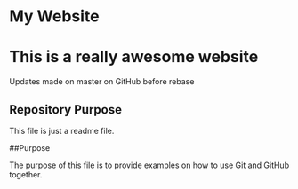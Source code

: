 # My Website

# This is a really awesome website

Updates made on master on GitHub before rebase

## Repository Purpose

This file is just a readme file.

##Purpose

The purpose of this file is to provide examples on how to use Git and GitHub together.
